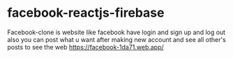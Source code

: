 # facebook-reactjs-firebase
Facebook-clone is website like facebook have login and sign up and log out also you can post what u want after making new account and see all other's posts to see the web https://facebook-1da71.web.app/
